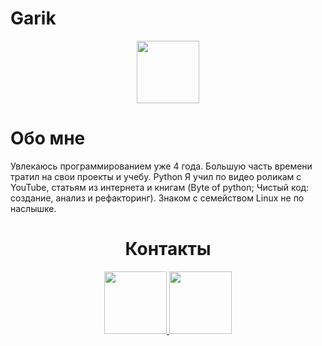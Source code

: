 # Garik


<div id="header" align="center">
  <img src="https://media.giphy.com/media/M9gbBd9nbDrOTu1Mqx/giphy.gif" width="100"/>
</div>

<h1> Обо мне </h1>
Увлекаюсь программированием уже 4 года. Большую часть времени тратил на свои проекты и учебу. Python Я учил по видео роликам с YouTube, статьям из интернета и книгам (Byte of python; Чистый код: создание, анализ и рефакторинг). Знаком с семейством Linux не по наслышке.




<div id="header" align="center">
  <h1> Контакты </h1>
  
  <a href="https://t.me/Ga_ri_K">
    <img src="https://cdn.icon-icons.com/icons2/555/PNG/512/telegram_icon-icons.com_53603.png" width="100"/>
  </a>

  <a href="https://kwork.ru/user/_garik_">
    <img src="https://www.eu-startups.com/wp-content/uploads/2018/09/%D0%B0%D0%B2%D0%B0%D1%82%D0%B0%D1%80-1-300x300.png" width="100"/>
  </a>

</div>
